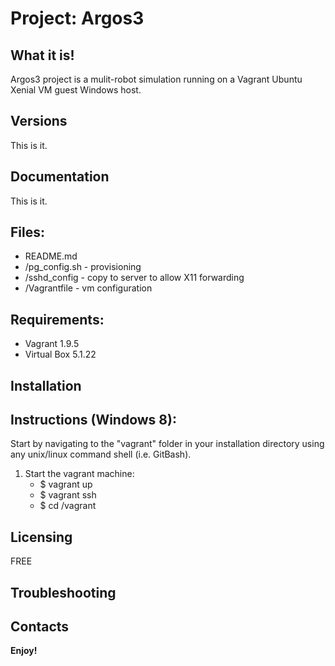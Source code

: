 # Project: Argos3


## What it is!
Argos3 project is a mulit-robot simulation running on a Vagrant Ubuntu Xenial VM guest Windows host.


## Versions
This is it.


## Documentation
This is it.


## Files:
* README.md
* /pg_config.sh - provisioning
* /sshd_config - copy to server to allow X11 forwarding
* /Vagrantfile - vm configuration


## Requirements:
* Vagrant 1.9.5
* Virtual Box 5.1.22


## Installation


## Instructions (Windows 8):
Start by navigating to the "vagrant" folder in your installation directory using any unix/linux command shell (i.e. GitBash).
1. Start the vagrant machine:
    * $ vagrant up
    * $ vagrant ssh
    * $ cd /vagrant

## Licensing
FREE


## Troubleshooting


## Contacts


**Enjoy!**

